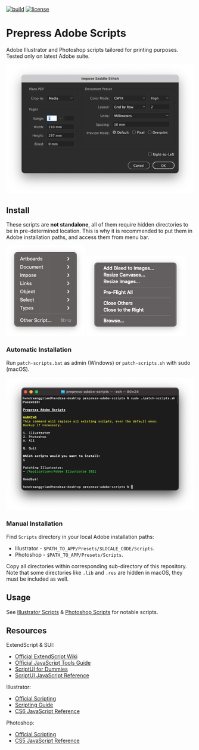 [![build](https://img.shields.io/travis/com/hendraanggrian/prepress-adobe-scripts)](https://travis-ci.com/hendraanggrian/prepress-adobe-scripts)
[![license](https://img.shields.io/github/license/hendraanggrian/prepress-adobe-scripts)](https://github.com/hendraanggrian/prepress-adobe-scripts/blob/main/LICENSE)

Prepress Adobe Scripts
======================

Adobe Illustrator and Photoshop scripts tailored for printing purposes. Tested only on latest Adobe suite.

![impose](art/impose.png)

Install
-------

These scripts are **not standalone**, all of them require hidden directories to be in pre-determined location. This is why it is recommended to put them in Adobe installation paths, and access them from menu bar.

![scripts-menu-illustrator](art/scripts-menu-illustrator.png)
![scripts-menu-photoshop](art/scripts-menu-photoshop.png)

### Automatic Installation

Run `patch-scripts.bat` as admin (Windows) or `patch-scripts.sh` with sudo (macOS).

![patch-scripts](art/patch-scripts.png)

### Manual Installation

Find `Scripts` directory in your local Adobe installation paths:
* Illustrator - `$PATH_TO_APP/Presets/$LOCALE_CODE/Scripts`.
* Photoshop - `$PATH_TO_APP/Presets/Scripts`.

Copy all directories within corresponding sub-directory of this repository.
Note that some directories like `.lib` and `.res` are hidden in macOS, they must be included as well.

Usage
-----

See [Illustrator Scripts](Illustrator%20Scripts) & [Photoshop Scripts](Photoshop%20Scripts) for notable scripts.

Resources
---------

ExtendScript & SUI:
* [Official ExtendScript Wiki](https://github.com/ExtendScript/wiki/wiki)
* [Official JavaScript Tools Guide](https://wwwimages2.adobe.com/content/dam/acom/en/devnet/scripting/pdfs/javascript_tools_guide.pdf)
* [ScriptUI for Dummies](https://adobeindd.com/view/publications/a0207571-ff5b-4bbf-a540-07079bd21d75/92ra/publication-web-resources/pdf/scriptui-2-16-j.pdf)
* [ScriptUI JavaScript Reference](http://jongware.mit.edu/scriptuihtml/Sui/index_1.html)

Illustrator:
* [Official Scripting](https://www.adobe.com/devnet/illustrator/scripting.html)
* [Scripting Guide](https://ai-scripting.docsforadobe.dev/)
* [CS6 JavaScript Reference](http://jongware.mit.edu/iljscs6html/iljscs6/inxx.html)

Photoshop:
* [Official Scripting](https://www.adobe.com/devnet/photoshop/scripting.html)
* [CS5 JavaScript Reference](http://jongware.mit.edu/pscs5js_html/psjscs5/inxx.html)